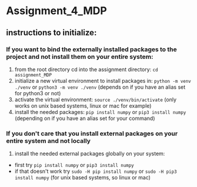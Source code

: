 # Assignment_4_MDP

## instructions to initialize:

### If you want to bind the externally installed packages to the project and not install them on your entire system:

1. from the root directory cd into the assignment directory: `cd assignment_MDP`
2. initialize a new virtual environment to install packages in: `python -m venv ./venv` or `python3 -m venv ./venv` (depends on if you have an alias set for python3 or not)
3. activate the virtual environment: `source ./venv/bin/activate` (only works on unix based systems, linux or mac for example)
4. install the needed packages: `pip install numpy` or `pip3 install numpy` (depending on if you have an alias set for your command)

### If you don't care that you install external packages on your entire system and not locally

1. install the needed external packages globally on your system:
  - first try `pip install numpy` or `pip3 install numpy`
  - if that doesn't work try `sudo -H pip install numpy` or `sudo -H pip3 install numpy` (for unix based systems, so linux or mac)

